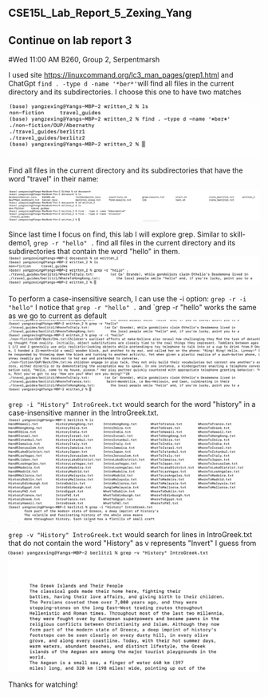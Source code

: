 ## CSE15L_Lab_Report_5_Zexing_Yang
## Continue on lab report 3
#Wed 11:00 AM B260, Group 2, Serpentmarsh



I used site https://linuxcommand.org/lc3_man_pages/grep1.html and ChatGpt
`find . -type d -name '*ber*'`will find all files in the current directory and its subdirectories.
I choose this one to have two matches



![Image](report5-6.png)


Find all files in the current directory and its subdirectories that have the word "travel" in their name:

![Image](report5-1.png)






Since last time I focus on find, this lab I will explore grep. Similar to skill-demo1, 
`grep -r "hello" .` find all files in the current directory and its subdirectories that contain the word "hello" in them.
![Image](report5-2.png)





 To perform a case-insensitive search, I can use the -i option: `grep -r -i "hello"`
 I notice that `grep -r "hello" .` and `grep -r "hello" works the same as we go to current as default
![Image](report5-3.png)
 
 
 
 
 `grep -i "History" IntroGreek.txt` would search for the word "history" in a case-insensitive manner in the IntroGreek.txt.
![Image](report5-4.png)






`grep -v "History" IntroGreek.txt` would search for lines in IntroGreek.txt that do not contain the word "History" 
as v represents "Invert" I guess from 
![Image](report5-5.png)




Thanks for watching!



